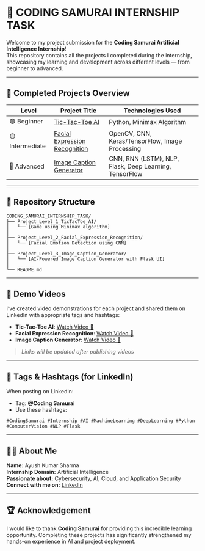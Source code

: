 
# 🧠 CODING SAMURAI INTERNSHIP TASK

Welcome to my project submission for the **Coding Samurai Artificial Intelligence Internship**!  
This repository contains all the projects I completed during the internship, showcasing my learning and development across different levels — from beginner to advanced.

---

## 🚀 Completed Projects Overview

| Level | Project Title                        | Technologies Used                                               |
|-------|--------------------------------------|------------------------------------------------------------------|
| 🟢 Beginner | [Tic-Tac-Toe AI](./Project_Level_1_TicTacToe_AI)             | Python, Minimax Algorithm                                       |
| 🟡 Intermediate | [Facial Expression Recognition](./Project_Level_2_Facial_Expression_Recognition) | OpenCV, CNN, Keras/TensorFlow, Image Processing                 |
| 🔴 Advanced | [Image Caption Generator](./Project_Level_3_Image_Caption_Generator) | CNN, RNN (LSTM), NLP, Flask, Deep Learning, TensorFlow          |

---

## 📂 Repository Structure

```
CODING_SAMURAI_INTERNSHIP_TASK/
├── Project_Level_1_TicTacToe_AI/
│   └── [Game using Minimax algorithm]
│
├── Project_Level_2_Facial_Expression_Recognition/
│   └── [Facial Emotion Detection using CNN]
│
├── Project_Level_3_Image_Caption_Generator/
│   └── [AI-Powered Image Caption Generator with Flask UI]
│
└── README.md
```

---

## 🎥 Demo Videos

I’ve created video demonstrations for each project and shared them on LinkedIn with appropriate tags and hashtags:

- **Tic-Tac-Toe AI**: [Watch Video 🔗](#)  
- **Facial Expression Recognition**: [Watch Video 🔗](#)  
- **Image Caption Generator**: [Watch Video 🔗](#)

> *Links will be updated after publishing videos*

---

## 📌 Tags & Hashtags (for LinkedIn)
When posting on LinkedIn:
- Tag: **@Coding Samurai**
- Use these hashtags:
```
#CodingSamurai #Internship #AI #MachineLearning #DeepLearning #Python #ComputerVision #NLP #Flask
```

---

## 🙋‍♂️ About Me

**Name:** Ayush Kumar Sharma  
**Internship Domain:** Artificial Intelligence  
**Passionate about:** Cybersecurity, AI, Cloud, and Application Security  
**Connect with me on:** [LinkedIn](https://www.linkedin.com/in/ayushkrsharma)

---

## 🏆 Acknowledgement

I would like to thank **Coding Samurai** for providing this incredible learning opportunity. Completing these projects has significantly strengthened my hands-on experience in AI and project deployment.
